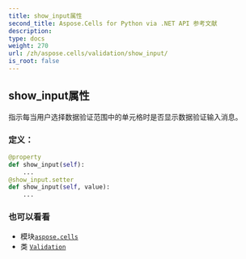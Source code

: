 ```yaml
---
title: show_input属性
second_title: Aspose.Cells for Python via .NET API 参考文献
description:
type: docs
weight: 270
url: /zh/aspose.cells/validation/show_input/
is_root: false
---
```

## show_input属性

指示每当用户选择数据验证范围中的单元格时是否显示数据验证输入消息。
### 定义：
```python
@property
def show_input(self):
    ...
@show_input.setter
def show_input(self, value):
    ...
```

### 也可以看看
* 模块[`aspose.cells`](../../)
* 类 [`Validation`](/cells/python-net/zh/aspose.cells/validation)
